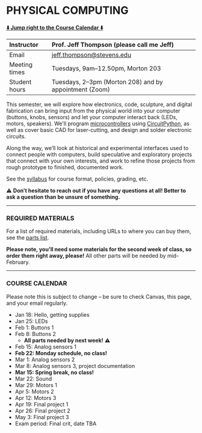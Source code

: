 # PHYSICAL COMPUTING

**[:arrow_down: Jump right to the Course Calendar :arrow_down:](#course-calendar)**

| Instructor     | Prof. Jeff Thompson (please call me Jeff) |
| :---           | :--- |
| Email          | jeff.thompson@stevens.edu |
| Meeting times  | Tuesdays, 9am–12.50pm, Morton 203 |  
| Student hours  | Tuesdays, 2–3pm (Morton 208) and by appointment (Zoom) |

This semester, we will explore how electronics, code, sculpture, and digital fabrication can bring input from the physical world into your computer (buttons, knobs, sensors) and let your computer interact back (LEDs, motors, speakers). We'll program [microcontrollers](https://en.wikipedia.org/wiki/Microcontroller) using [CircuitPython](https://circuitpython.org/), as well as cover basic CAD for laser-cutting, and design and solder electronic circuits.

Along the way, we’ll look at historical and experimental interfaces used to connect people with computers, build speculative and exploratory projects that connect with your own interests, and work to refine those projects from rough prototype to finished, documented work.

See the [syllabus](https://github.com/jeffThompson/PhysicalComputing/blob/master/Syllabus.md) for course format, policies, grading, etc.

:warning: **Don’t hesitate to reach out if you have any questions at all! Better to ask a question than be unsure of something.**  

***

### REQUIRED MATERIALS

For a list of required materials, including URLs to where you can buy them, see the [parts list](https://docs.google.com/spreadsheets/d/1eFKwcQB5PgZMCaIBkQ6jCpR6jHgA8spqsIOZDBLMFAg/edit?usp=sharing). 

**Please note, you'll need some materials for the second week of class, so order them right away, please!** All other parts will be needed by mid-February.

***

### COURSE CALENDAR  
Please note this is subject to change – be sure to check Canvas, this page, and your email regularly.

* Jan 18: Hello, getting supplies  
* Jan 25: LEDs  
* Feb 1: Buttons 1  
* Feb 8: Buttons 2  
  * **All parts needed by next week!** :warning:  
* Feb 15: Analog sensors 1  
* **Feb 22: Monday schedule, no class!**  
* Mar 1: Analog sensors 2  
* Mar 8: Analog sensors 3, project documentation  
* **Mar 15: Spring break, no class!**  
* Mar 22: Sound  
* Mar 29: Motors 1  
* Apr 5: Motors 2  
* Apr 12: Motors 3  
* Apr 19: Final project 1  
* Apr 26: Final project 2  
* May 3: Final project 3  
* Exam period: Final crit, date TBA  

